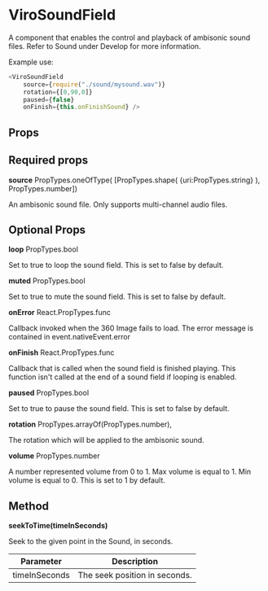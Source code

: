 # ViroSoundField

A component that enables the control and playback of ambisonic sound files. Refer to Sound under Develop for more information.

Example use:

```JavaScript
<ViroSoundField
    source={require("./sound/mysound.wav")}
    rotation={[0,90,0]}
    paused={false}
    onFinish={this.onFinishSound} />
```

## Props

## Required props

**source**	PropTypes.oneOfType( [PropTypes.shape( {uri:PropTypes.string} ), PropTypes.number])

An ambisonic sound file. Only supports multi-channel audio files.

## Optional Props

**loop**	PropTypes.bool

Set to true to loop the sound field. This is set to false by default.

**muted**	PropTypes.bool

Set to true to mute the sound field. This is set to false by default.

**onError**	React.PropTypes.func

Callback invoked when the 360 Image fails to load. The error message is contained in event.nativeEvent.error

**onFinish**	React.PropTypes.func

Callback that is called when the sound field is finished playing. This function isn't called at the end of a sound field if looping is enabled.

**paused**	PropTypes.bool

Set to true to pause the sound field. This is set to false by default.

**rotation**	PropTypes.arrayOf(PropTypes.number),

The rotation which will be applied to the ambisonic sound.

**volume**	PropTypes.number

A number represented volume from 0 to 1. Max volume is equal to 1. Min volume is equal to 0. This is set to 1 by default.

## Method

**seekToTime(timeInSeconds)**

Seek to the given point in the Sound, in seconds.

|Parameter|Description|
|---|---|
|timeInSeconds |The seek position in seconds.|